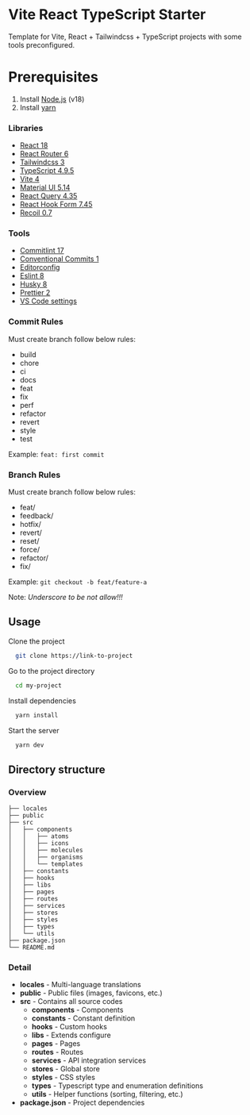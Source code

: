# Vite React TypeScript Starter

Template for Vite, React + Tailwindcss + TypeScript projects with some tools preconfigured.

# Prerequisites

1. Install [Node.js](https://nodejs.org/en/) (v18)
2. Install [yarn](https://yarnpkg.com/getting-started/install)

### Libraries

- [React 18](https://reactjs.org/)
- [React Router 6](https://reactrouter.com)
- [Tailwindcss 3](https://tailwindcss.com/)
- [TypeScript 4.9.5](https://www.typescriptlang.org/)
- [Vite 4](https://vitejs.dev/)
- [Material UI 5.14](https://mui.com/material-ui/getting-started/)
- [React Query 4.35](https://tanstack.com/query/v4/docs/react/overview/)
- [React Hook Form 7.45](https://react-hook-form.com/get-started/)
- [Recoil 0.7](https://recoiljs.org/docs/introduction/getting-started/)

### Tools

- [Commitlint 17](https://commitlint.js.org)
- [Conventional Commits 1](https://www.conventionalcommits.org)
- [Editorconfig](https://editorconfig.org/)
- [Eslint 8](https://eslint.org/)
- [Husky 8](https://typicode.github.io/husky/#/)
- [Prettier 2](https://prettier.io/)
- [VS Code settings](https://code.visualstudio.com/)

### Commit Rules

Must create branch follow below rules:

- build
- chore
- ci
- docs
- feat
- fix
- perf
- refactor
- revert
- style
- test

Example: `feat: first commit`

### Branch Rules

Must create branch follow below rules:

- feat/
- feedback/
- hotfix/
- revert/
- reset/
- force/
- refactor/
- fix/

Example: `git checkout -b feat/feature-a`

Note: _Underscore to be not allow!!!_

## Usage

Clone the project

```bash
  git clone https://link-to-project
```

Go to the project directory

```bash
  cd my-project
```

Install dependencies

```bash
  yarn install
```

Start the server

```bash
  yarn dev
```

## Directory structure

### Overview

```
├── locales
├── public
├── src
│   ├── components
│   │   ├── atoms
│   │   ├── icons
│   │   ├── molecules
│   │   ├── organisms
│   │   └── templates
│   ├── constants
│   ├── hooks
│   ├── libs
│   ├── pages
│   ├── routes
│   ├── services
│   ├── stores
│   ├── styles
│   ├── types
│   └── utils
├── package.json
└── README.md
```

### Detail

- **locales** - Multi-language translations
- **public** - Public files (images, favicons, etc.)
- **src** - Contains all source codes
  - **components** - Components
  - **constants** - Constant definition
  - **hooks** - Custom hooks
  - **libs** - Extends configure
  - **pages** - Pages
  - **routes** - Routes
  - **services** - API integration services
  - **stores** - Global store
  - **styles** - CSS styles
  - **types** - Typescript type and enumeration definitions
  - **utils** - Helper functions (sorting, filtering, etc.)
- **package.json** - Project dependencies
